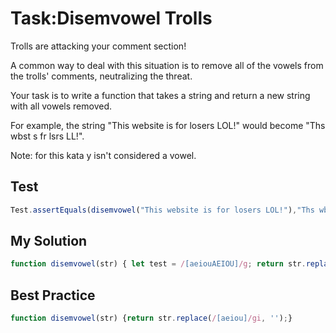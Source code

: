 # Task:Disemvowel Trolls
Trolls are attacking your comment section!

A common way to deal with this situation is to remove all of the vowels from the trolls' comments, neutralizing the threat.

Your task is to write a function that takes a string and return a new string with all vowels removed.

For example, the string "This website is for losers LOL!" would become "Ths wbst s fr lsrs LL!".

Note: for this kata y isn't considered a vowel.
## Test
```javascript
Test.assertEquals(disemvowel("This website is for losers LOL!"),"Ths wbst s fr lsrs LL!")
```
## My Solution
```javascript
function disemvowel(str) { let test = /[aeiouAEIOU]/g; return str.replace(test,'');}disemvowel("This website is for losers LOL!");
```

## Best Practice
```javascript
function disemvowel(str) {return str.replace(/[aeiou]/gi, '');}
```